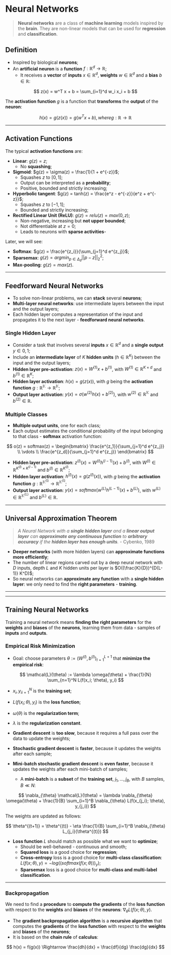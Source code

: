 # Neural Networks

> **Neural networks** are a class of **machine learning** models inspired by the **brain**. They are non-linear models that can be used for **regression** and **classification**.

## Definition

* Inspired by biological **neurons**;
* An **artificial neuron** is a **function** $f: \mathbb{R}^d \rightarrow \mathbb{R}$;
  * It receives a **vector** of **inputs** $x \in \mathbb{R}^d$, **weights** $w \in \mathbb{R}^d$ and a **bias** $b \in \mathbb{R}$:

$$
z(x) = w^T x + b = \sum_{i=1}^d w_i x_i + b
$$

The **activation function** $g$ is a function that **transforms** the **output** of the **neuron**:

$$
h(x) = g(z(x)) = g(w^T x + b), where g: \mathbb{R} \rightarrow \mathbb{R}
$$

---

## Activation Functions

The typical **activation functions** are:

* **Linear**: $g(z) = z$;
  * No **squashing**;
* **Sigmoid**: $g(z) = \sigma(z) = \frac{1}{1 + e^{-z}}$;
  * Squashes $z$ to $[0, 1]$;
  * Output can be interpreted as a **probability**;
  * Positive, bounded and strictly increasing;
* **Hyperbolic tangent**: $g(z) = tanh(z) = \frac{e^z - e^{-z}}{e^z + e^{-z}}$;
  * Squashes $z$ to $[-1, 1]$;
  * Bounded and strictly increasing;
* **Rectified Linear Unit (ReLU)**: $g(z) = relu(z) = max(0, z)$;
  * Non-negative, increasing but **not upper bounded**;
  * Not differentiable at $z = 0$;
  * Leads to neurons with **sparse activities**-

Later, we will see:

* **Softmax**: $g(z) = \frac{e^{z_i}}{\sum_{j=1}^d e^{z_j}}$;
* **Sparsemax**: $g(z) = argmin_{p \in \Delta_d} ||p - z||_2^2$;
* **Max-pooling**: $g(z) = max(z)$.

---

## Feedforward Neural Networks

* To solve non-linear problems, we can **stack** several **neurons**;
* **Multi-layer neural networks**: use intermediate layers between the input and the output layers;
* Each hidden layer computes a representation of the input and propagates it to the next layer - **feedforward neural networks**.

### Single Hidden Layer

* Consider a task that involves several **inputs** $x \in \mathbb{R}^d$ and a **single output** $y \in {0, 1}$;
* Include an **intermediate layer** of $K$ **hidden units** ($h \in \mathbb{R}^K$) between the input and the output layers;
* **Hidden layer pre-activation**: $z(x) = W^(1) x + b^(1)$, with $W^(1) \in \mathbb{R}^{K \times d}$ and $b^(1) \in \mathbb{R}^K$;
* **Hidden layer activation**: $h(x) = g(z(x))$, with $g$ being the **activation function** $g: \mathbb{R^K} \rightarrow \mathbb{R^K}$;
* **Output layer activation**: $y(x) = \sigma(w^(2) h(x) + b^(2))$, with $w^(2) \in \mathbb{R^K}$ and $b^(2) \in \mathbb{R}$.

### Multiple Classes

* **Multiple output units**, one for each class;
* Each output estimates the conditional probability of the input belonging to that class - **softmax** activation function:

$$
o(z) = softmax(z) = \begin{bmatrix} \frac{e^{z_1}}{\sum_{j=1}^d e^{z_j}} \\ \vdots \\ \frac{e^{z_d}}{\sum_{j=1}^d e^{z_j}} \end{bmatrix}
$$

* **Hidden layer pre-activation**: $z^(l)(x) = W^(l) h^(l-1)(x) + b^(l)$, with $W^(l) \in \mathbb{R}^{K^(l) \times K^(l-1)}$ and $b^(l) \in \mathbb{R}^{K^(l)}$;
* **Hidden layer activation**: $h^(l)(x) = g(z^(l)(x))$, with $g$ being the **activation function** $g: \mathbb{R^{K^(l)}} \rightarrow \mathbb{R^{K^(l)}}$;
* **Output layer activation**: $y(x) = softmax(w^(L) h^(L-1)(x) + b^(L))$, with $w^(L) \in \mathbb{R^{K^(L)}}$ and $b^(L) \in \mathbb{R}$.

---

## Universal Approximation Theorem

> _A Neural Network with a **single hidden layer** and a **linear output layer** can **approximate any continuous function** to **arbitrary accuracy** if the **hidden layer has enough units**._ - Cybenko, 1989

* **Deeper networks** (with more hidden layers) can **approximate functions more efficiently**;
* The number of linear regions carved out by a deep neural network with $D$ inputs, depth $L$ and $K$ hidden units per layer is $O((\frac{K}{D})^{D(L-1)} K^D)$;
* So neural networks can **approximate any function** with a **single hidden layer**: we only need to find the **right parameters** - **training**.

---
---

## Training Neural Networks

Training a neural network means **finding the right parameters** for the **weights** and **biases** of the **neurons**, learning them from data - samples of **inputs** and **outputs**.

### Empirical Risk Minimization

* Goal: choose parameters $\theta := {(W^{(l)}, b^{(l)})}_{l=1}^{L+1}$ that **minimize the empirical risk**:

$$
\mathcal{L}(\theta) := \lambda \omega(\theta) + \frac{1}{N} \sum_{n=1}^N L(f(x_i; \theta), y_i)
$$

* ${x_i, y_i}_{i=1}^N$ is the **training set**;
* $L(f(x_i; \theta), y_i)$ is the **loss function**;
* $\omega(\theta)$ is the **regularization term**;
* $\lambda$ is the **regularization constant**.

* **Gradient descent** is **too slow**, because it requires a full pass over the data to update the weights;
* **Stochastic gradient descent** is **faster**, because it updates the weights after each sample;
* **Mini-batch stochastic gradient descent** is **even faster**, because it updates the weights after each mini-batch of samples;
  * A **mini-batch** is a **subset** of the **training set**, ${j_1, \dots, j_B}$, with $B$ samples, $B \ll N$:

$$
\nabla_{\theta} \mathcal{L}(\theta) = \lambda \nabla_{\theta} \omega(\theta) + \frac{1}{B} \sum_{i=1}^B \nabla_{\theta} L(f(x_{j_i}; \theta), y_{j_i})
$$

The weights are updated as follows:

$$
\theta^{(t+1)} = \theta^{(t)} - \eta \frac{1}{B} \sum_{i=1}^B \nabla_{\theta} L_{j_i}(\theta^{(t)})
$$

* **Loss function** $L$ should match as possible what we want to **optimize**;
  * Should be well-behaved - continuous and smooth;
  * **Squared loss** is a good choice for **regression**;
  * **Cross-entropy** loss is a good choice for **multi-class classification**: $L(f(x; \theta), y) = - log((softmax(f(x; \theta)))_y)$;
  * **Sparsemax** loss is a good choice for **multi-class and multi-label classification**.

---

### Backpropagation

We need to find a **procedure** to **compute the gradients** of the **loss function** with respect to the **weights** and **biases** of the **neurons**: $\nabla_{\theta} L(f(x; \theta), y)$.

* The **gradient backpropagation algorithm** is a **recursive algorithm** that computes the **gradients** of the **loss function** with respect to the **weights** and **biases** of the **neurons**;
* It is based on the **chain rule** of **calculus**:

$$
h(x) = f(g(x)) \Rightarrow \frac{dh}{dx} = \frac{df}{dg} \frac{dg}{dx}
$$
